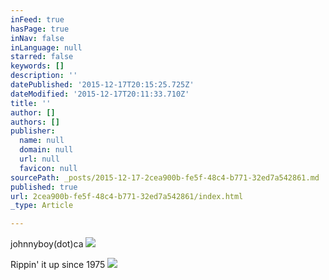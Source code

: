 ```yaml
---
inFeed: true
hasPage: true
inNav: false
inLanguage: null
starred: false
keywords: []
description: ''
datePublished: '2015-12-17T20:15:25.725Z'
dateModified: '2015-12-17T20:11:33.710Z'
title: ''
author: []
authors: []
publisher:
  name: null
  domain: null
  url: null
  favicon: null
sourcePath: _posts/2015-12-17-2cea900b-fe5f-48c4-b771-32ed7a542861.md
published: true
url: 2cea900b-fe5f-48c4-b771-32ed7a542861/index.html
_type: Article

---
```

johnnyboy(dot)ca
![](https://the-grid-user-content.s3-us-west-2.amazonaws.com/5875bd72-a378-4942-ae58-4eb2897da9aa.jpg)

Rippin' it up since 1975
![](https://the-grid-user-content.s3-us-west-2.amazonaws.com/d2ca8428-ea79-4fac-a499-983ff54af65e.jpg)